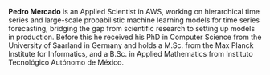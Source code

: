 **Pedro Mercado** is an Applied Scientist in AWS, working on hierarchical time series and large-scale probabilistic machine
learning models for time series forecasting, bridging the gap from scientific research to setting up models in
production. Before this he received his PhD in Computer Science from the University of Saarland in Germany and holds a
M.Sc. from the Max Planck Institute for Informatics, and a B.Sc. in Applied Mathematics from Instituto Tecnológico
Autónomo de México.